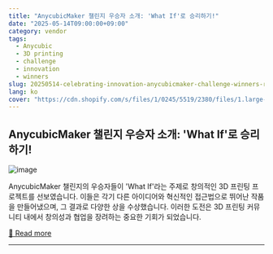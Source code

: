 ```yaml
---
title: "AnycubicMaker 챌린지 우승자 소개: 'What If'로 승리하기!"
date: "2025-05-14T09:00:00+09:00"
category: vendor
tags:
  - Anycubic
  - 3D printing
  - challenge
  - innovation
  - winners
slug: 20250514-celebrating-innovation-anycubicmaker-challenge-winners-revealed
lang: ko
cover: "https://cdn.shopify.com/s/files/1/0245/5519/2380/files/1.large-scale-architectural-models_600x600.png?v=1747192129"
---
```


## AnycubicMaker 챌린지 우승자 소개: 'What If'로 승리하기!
![image](https://cdn.shopify.com/s/files/1/0245/5519/2380/files/1.large-scale-architectural-models_600x600.png?v=1747192129)

AnycubicMaker 챌린지의 우승자들이 'What If'라는 주제로 창의적인 3D 프린팅 프로젝트를 선보였습니다. 이들은 각기 다른 아이디어와 혁신적인 접근법으로 뛰어난 작품을 만들어냈으며, 그 결과로 다양한 상을 수상했습니다. 이러한 도전은 3D 프린팅 커뮤니티 내에서 창의성과 협업을 장려하는 중요한 기회가 되었습니다.

[🔗 Read more](https://store.anycubic.com/blogs/news/meet-the-anycubicmaker-challenge-winners-what-if-to-win)

---